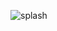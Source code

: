 ![splash](https://github.com/zarate10/catalogapp/assets/97474053/14a24d70-c7a0-4bed-9f75-3044cb386c36)
